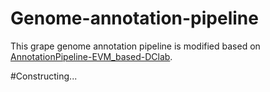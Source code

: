 # Genome-annotation-pipeline
This grape genome annotation pipeline is modified based on [AnnotationPipeline-EVM_based-DClab](https://github.com/andreaminio/AnnotationPipeline-EVM_based-DClab).

#Constructing...
